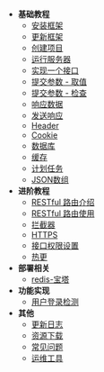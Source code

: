 
- <b>基础教程</b>
  - [安装框架](tutorial/basic/install.md)
  - [更新框架](tutorial/basic/update.md)
  - [创建项目](tutorial/basic/create.md)
  - [运行服务器](tutorial/basic/run.md)
  - [实现一个接口](tutorial/basic/addApi.md)
  - [提交参数 - 取值](tutorial/basic/params.md)
  - [提交参数 - 检查](tutorial/basic/paramsCheck.md)
  - [响应数据](tutorial/basic/responseData.md)
  - [发送响应](tutorial/basic/send.md)
  - [Header](tutorial/basic/header.md)
  - [Cookie](tutorial/basic/cookie.md)
  - [数据库](tutorial/basic/db.md)
  - [缓存](tutorial/basic/cache.md)
  - [计划任务](tutorial/basic/task.md)
  - [JSON数组](tutorial/basic/jsonArr.md)
- <b>进阶教程</b>
  - [RESTful 路由介绍](tutorial/advanced/RESTfulDesc.md)
  - [RESTful 路由使用](tutorial/advanced/RESTfulUse.md)
  - [拦截器](tutorial/advanced/interceptor.md)
  - [HTTPS](tutorial/advanced/https.md)
  - [接口权限设置](tutorial/advanced/permission.md)
  - [热更](tutorial/advanced/hotUpdate.md)
- **部署相关**
  - [redis-宝塔](tutorial/release/bt_redis.md)
- <b>功能实现</b>
  - [用户登录检测](functions/loginCheck.md)
- <b>其他</b>
  - [更新日志](versions.md)
  - <a href="https://wway.lanzoub.com/s/fastserver" download target="_blank">资源下载</a>
  - [常见问题](questions.md)
  - [运维工具](tutorial/basic/tools.md)